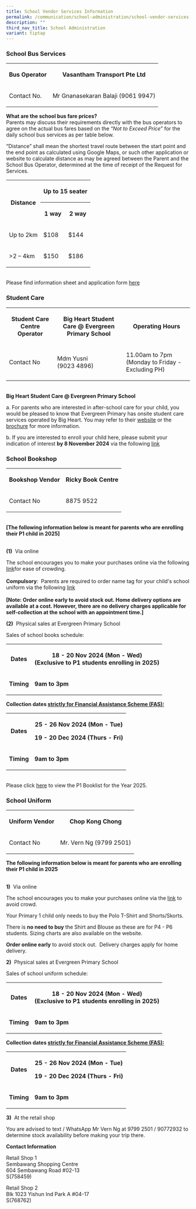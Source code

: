 ```yaml
---
title: School Vendor Services Information
permalink: /communication/school-administration/school-vendor-services-information/
description: ""
third_nav_title: School Administration
variant: tiptap
---
```

<h3>School Bus Services</h3>
<table style="minWidth: 50px">
<colgroup>
<col>
<col>
</colgroup>
<tbody>
<tr>
<th rowspan="1" colspan="1">
<p><strong>Bus Operator</strong>
</p>
</th>
<th rowspan="1" colspan="1">
<p><strong>Vasantham Transport Pte Ltd</strong>
</p>
</th>
</tr>
<tr>
<td rowspan="1" colspan="1">
<p>Contact No.</p>
</td>
<td rowspan="1" colspan="1">
<p>Mr Gnanasekaran Balaji (9061 9947)</p>
</td>
</tr>
</tbody>
</table>
<p><strong>What are the school bus fare prices?</strong>
<br>Parents may discuss their requirements directly with the bus operators
to agree on the actual bus fares based on the “<em>Not to Exceed Price</em>”
for the daily school bus services as per table below.</p>
<p>“Distance” shall mean the shortest travel route between the start point
and the end point as calculated using Google Maps, or such other application
or website to calculate distance as may be agreed between the Parent and
the School Bus Operator, determined at the time of receipt of the Request
for Services.</p>
<table style="minWidth: 75px">
<colgroup>
<col>
<col>
<col>
</colgroup>
<tbody>
<tr>
<th rowspan="2" colspan="1">
<p><strong>Distance</strong>
</p>
</th>
<th rowspan="1" colspan="2">
<p><strong>Up to 15 seater</strong>
</p>
</th>
</tr>
<tr>
<th rowspan="1" colspan="1">
<p>1 way</p>
</th>
<th rowspan="1" colspan="1">
<p>2 way</p>
</th>
</tr>
<tr>
<td rowspan="1" colspan="1">
<p>Up to 2km</p>
</td>
<td rowspan="1" colspan="1">
<p>$108</p>
</td>
<td rowspan="1" colspan="1">
<p>$144</p>
</td>
</tr>
<tr>
<td rowspan="1" colspan="1">
<p>&gt;2 – 4km</p>
</td>
<td rowspan="1" colspan="1">
<p>$150</p>
</td>
<td rowspan="1" colspan="1">
<p>$186</p>
</td>
</tr>
</tbody>
</table>
<p>
<br>Please find information sheet and application form&nbsp;<a href="/files/Administration/School Bus/School_Bus_Application_Form___2025.pdf" rel="noopener nofollow" target="_blank">here</a>
</p>
<h3>Student Care</h3>
<table style="minWidth: 75px">
<colgroup>
<col>
<col>
<col>
</colgroup>
<tbody>
<tr>
<th rowspan="1" colspan="1">
<p>Student Care Centre Operator</p>
</th>
<th rowspan="1" colspan="1">
<p>Big Heart Student Care @ Evergreen Primary School</p>
</th>
<th rowspan="1" colspan="1">
<p>Operating Hours</p>
</th>
</tr>
<tr>
<td rowspan="1" colspan="1">
<p>Contact No</p>
</td>
<td rowspan="1" colspan="1">
<p>Mdm Yusni
<br>(9023 4896)</p>
</td>
<td rowspan="1" colspan="1">
<p>11.00am to 7pm (Monday to Friday - Excluding PH)</p>
</td>
</tr>
</tbody>
</table>
<p>
<br><strong>Big Heart Student Care @ Evergreen Primary School</strong>
</p>
<p>a.&nbsp;For parents who are interested in after-school care for your child,
you would be pleased to know that Evergreen Primary has onsite student
care services operated by Big Heart. You may refer to their <a href="https://bigheartstudentcare.com/" rel="noopener nofollow" target="_blank">website</a> or
the <a href="/files/Big Heart/9REG_Cover_Letter_v6_Registration_Letter.pdf" rel="noopener noreferrer nofollow" target="_blank">brochure</a> for
more information.</p>
<p>b.&nbsp;If you are interested to enroll your child here, please submit
your indication of interest&nbsp;<strong>by 8 November 2024</strong>&nbsp;via
the following <a href="https://bigheartstudentcare.com/interest/" rel="noopener nofollow" target="_blank">link</a>
</p>
<p></p>
<h3>School Bookshop</h3>
<table style="minWidth: 50px">
<colgroup>
<col>
<col>
</colgroup>
<tbody>
<tr>
<th rowspan="1" colspan="1">
<p>Bookshop Vendor</p>
</th>
<th rowspan="1" colspan="1">
<p>Ricky Book Centre</p>
</th>
</tr>
<tr>
<td rowspan="1" colspan="1">
<p>Contact No</p>
</td>
<td rowspan="1" colspan="1">
<p>8875 9522</p>
</td>
</tr>
</tbody>
</table>
<p>
<br><strong>[The following information below is meant for parents who are enrolling their P1 child in 2025]</strong>
</p>
<p>
<br><strong>(1)</strong>&nbsp; Via online</p>
<p>The school encourages you to make your purchases online via the following
<a href="http://www.rickybookcentre.com.sg/" rel="noopener nofollow" target="_blank">link</a>for ease of crowding.
<br>
<br><strong>Compulsory</strong>: &nbsp;Parents are required to order name
tag for your child's school uniform via the following <a href="https://www.rickybookcentre.com.sg/index.php?route=checkout/tagorder" rel="noopener nofollow" target="_blank">link</a>
<br>
<br><strong>[Note: Order online early&nbsp;to avoid stock out. Home delivery options are available at a cost. However, there are no delivery charges applicable for self-collection at the school with an appointment time.]</strong>
</p>
<p><strong>(2)</strong>&nbsp;&nbsp;Physical sales at Evergreen Primary School&nbsp;</p>
<p>Sales of school books schedule:</p>
<table style="minWidth: 50px">
<colgroup>
<col>
<col>
</colgroup>
<tbody>
<tr>
<th rowspan="1" colspan="1">
<p>Dates</p>
</th>
<th rowspan="1" colspan="1">
<p>18 - 20 Nov 2024 (Mon - Wed)
<br>(Exclusive to P1 students enrolling in 2025)</p>
</th>
</tr>
<tr>
<td rowspan="1" colspan="1">
<p><strong>Timing</strong>
</p>
</td>
<td rowspan="1" colspan="1">
<p><strong>9am to 3pm</strong>
</p>
</td>
</tr>
</tbody>
</table>
<p><strong>Collection dates <u>strictly for Financial Assistance Scheme (FAS):</u></strong>
</p>
<table style="minWidth: 50px">
<colgroup>
<col>
<col>
</colgroup>
<tbody>
<tr>
<th rowspan="1" colspan="1">
<p>Dates</p>
</th>
<th rowspan="1" colspan="1">
<p>25 - 26 Nov 2024 (Mon - Tue)</p>
<p>19 - 20 Dec 2024 (Thurs - Fri)</p>
</th>
</tr>
<tr>
<td rowspan="1" colspan="1">
<p><strong>Timing</strong>
</p>
</td>
<td rowspan="1" colspan="1">
<p><strong>9am to 3pm</strong>
</p>
</td>
</tr>
</tbody>
</table>
<p>
<br>Please click <a href="/files/Administration/Booklist 2025/Copy_of_Evergreen_Primary_School___Booklist_for_AY2025___caa_251024__002_.pdf" rel="noopener nofollow" target="_blank">here</a> to
view the P1 Booklist for the Year 2025.</p>
<h3>School Uniform</h3>
<table style="minWidth: 50px">
<colgroup>
<col>
<col>
</colgroup>
<tbody>
<tr>
<th rowspan="1" colspan="1">
<p>Uniform Vendor</p>
</th>
<th rowspan="1" colspan="1">
<p>Chop Kong Chong</p>
</th>
</tr>
<tr>
<td rowspan="1" colspan="1">
<p>Contact No</p>
</td>
<td rowspan="1" colspan="1">
<p>Mr. Vern Ng (9799 2501)</p>
</td>
</tr>
</tbody>
</table>
<p><strong>The following information below is meant for parents who are enrolling their P1 child in 2025</strong>
</p>
<p>
<br><strong>1)</strong>&nbsp; Via online</p>
<p>The school encourages you to make your purchases online via the <a href="https://www.euniforms.com.sg/shop/product-category/primary-schools/egps/" rel="noopener nofollow" target="_blank">link</a>&nbsp;to
avoid crowd.&nbsp;</p>
<p>Your Primary 1 child only needs to buy the Polo T-Shirt and Shorts/Skorts.</p>
<p>There is&nbsp;<strong>no need to buy</strong>&nbsp;the Shirt and Blouse
as these are for P4 - P6 students. Sizing charts are also available on
the website. &nbsp;</p>
<p><strong>Order online early</strong>&nbsp;to avoid stock out. &nbsp;Delivery
charges&nbsp;apply for home delivery.
<br>
</p>
<p><strong>2)</strong> &nbsp;Physical sales at Evergreen Primary School&nbsp;&nbsp;</p>
<p>Sales of school uniform schedule:</p>
<table style="minWidth: 50px">
<colgroup>
<col>
<col>
</colgroup>
<tbody>
<tr>
<th rowspan="1" colspan="1">
<p>Dates</p>
</th>
<th rowspan="1" colspan="1">
<p>18 - 20 Nov 2024 (Mon - Wed)
<br>(Exclusive to P1 students enrolling in 2025)</p>
</th>
</tr>
<tr>
<td rowspan="1" colspan="1">
<p><strong>Timing</strong>
</p>
</td>
<td rowspan="1" colspan="1">
<p><strong>9am to 3pm</strong>
</p>
</td>
</tr>
</tbody>
</table>
<p><strong>Collection dates <u>strictly for Financial Assistance Scheme (FAS):</u></strong>
</p>
<table style="minWidth: 50px">
<colgroup>
<col>
<col>
</colgroup>
<tbody>
<tr>
<th rowspan="1" colspan="1">
<p>Dates</p>
</th>
<th rowspan="1" colspan="1">
<p>25 - 26 Nov 2024 (Mon - Tue)</p>
<p>19 - 20 Dec 2024 (Thurs - Fri)</p>
</th>
</tr>
<tr>
<td rowspan="1" colspan="1">
<p><strong>Timing</strong>
</p>
</td>
<td rowspan="1" colspan="1">
<p><strong>9am to 3pm</strong>
</p>
</td>
</tr>
</tbody>
</table>
<p><strong>3)</strong>&nbsp;&nbsp;At the retail shop</p>
<p>You are advised to text / WhatsApp Mr Vern Ng at&nbsp;9799 2501 / 90772932&nbsp;to
determine stock availability before making your trip there.</p>
<p><strong>Contact Information</strong>&nbsp;</p>
<p>Retail Shop 1
<br>Sembawang Shopping Centre
<br>604 Sembawang Road #02-13&nbsp;
<br>S(758459)</p>
<p>Retail Shop 2
<br>Blk 1023 Yishun Ind Park A #04-17
<br>S(768762)</p>